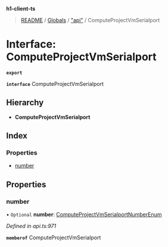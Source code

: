 **h1-client-ts**

> [README](../README.md) / [Globals](../globals.md) / ["api"](../modules/_api_.md) / ComputeProjectVmSerialport

# Interface: ComputeProjectVmSerialport

**`export`** 

**`interface`** ComputeProjectVmSerialport

## Hierarchy

* **ComputeProjectVmSerialport**

## Index

### Properties

* [number](_api_.computeprojectvmserialport.md#number)

## Properties

### number

• `Optional` **number**: [ComputeProjectVmSerialportNumberEnum](../enums/_api_.computeprojectvmserialportnumberenum.md)

*Defined in api.ts:971*

**`memberof`** ComputeProjectVmSerialport
